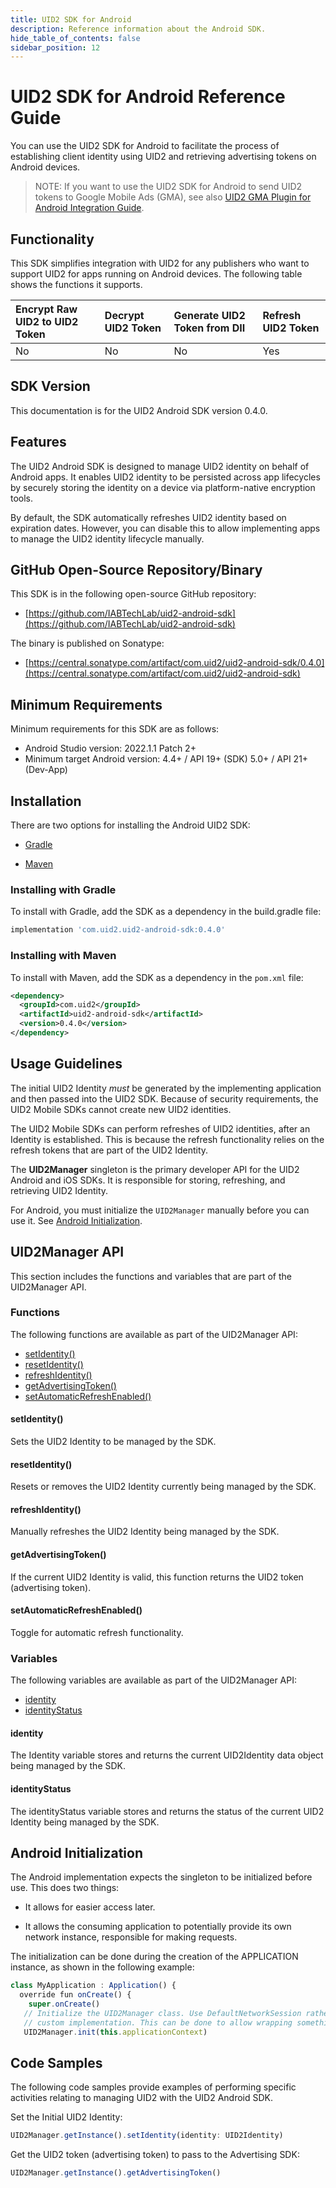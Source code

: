 ```yaml
---
title: UID2 SDK for Android
description: Reference information about the Android SDK.
hide_table_of_contents: false
sidebar_position: 12
---
```


# UID2 SDK for Android Reference Guide

<!-- This guide includes the following information:

- [Functionality](#functionality)
- [SDK Version](#sdk-version)
- [Features](#features)
- [GitHub Open-Source Repository/Binary](#github-open-source-repositorybinary)
- [Minimum Requirements](#minimum-requirements)
- [Installation](#installation)
  -  [Installing with Gradle ](#installing-with-gradle)
  -  [Installing with Maven ](#installing-with-maven)
- [Usage Guidelines](#usage-guidelines)
- [UID2Manager API](#uid2manager-api)
  -  [Functions](#functions)
  -  [Variables](#variables)
- [Android Initialization](#android-initialization)
- [Code Samples](#code-samples) -->

You can use the UID2 SDK for Android to facilitate the process of establishing client identity using UID2 and retrieving advertising tokens on Android devices.

>NOTE: If you want to use the UID2 SDK for Android to send UID2 tokens to Google Mobile Ads (GMA), see also [UID2 GMA Plugin for Android Integration Guide](../guides/mobile-plugin-gma-android.md).

## Functionality

This SDK simplifies integration with UID2 for any publishers who want to support UID2 for apps running on Android devices. The following table shows the functions it supports.

| Encrypt Raw UID2 to UID2 Token | Decrypt UID2 Token | Generate UID2 Token from DII | Refresh UID2 Token |
| :--- | :--- | :--- | :--- |
| No | No | No | Yes |

## SDK Version

<!-- As of 2023-07-15 -->

This documentation is for the UID2 Android SDK version 0.4.0.

## Features

The UID2 Android SDK is designed to manage UID2 identity on behalf of Android apps. It enables UID2 identity to be persisted across app lifecycles by securely storing the identity on a device via platform-native encryption tools.

By default, the SDK automatically refreshes UID2 identity based on expiration dates. However, you can disable this to allow implementing apps to manage the UID2 identity lifecycle manually.

## GitHub Open-Source Repository/Binary

This SDK is in the following open-source GitHub repository:

- [https://github.com/IABTechLab/uid2-android-sdk](https://github.com/IABTechLab/uid2-android-sdk)

The binary is published on Sonatype:

- [https://central.sonatype.com/artifact/com.uid2/uid2-android-sdk/0.4.0](https://central.sonatype.com/artifact/com.uid2/uid2-android-sdk)

## Minimum Requirements

Minimum requirements for this SDK are as follows:

- Android Studio version: 2022.1.1 Patch 2+
- Minimum target Android version: 4.4+ / API 19+ (SDK) 5.0+ / API 21+ (Dev-App)

<!-- See also: [Requirements](https://github.com/IABTechLab/uid2-android-sdk/blob/main/README.md#requirements). -->

## Installation

There are two options for installing the Android UID2 SDK:

-   [Gradle](#installing-with-gradle)

-  [ Maven](#installing-with-maven)

### Installing with Gradle

To install with Gradle, add the SDK as a dependency in the build.gradle
file:

``` javascript
implementation 'com.uid2.uid2-android-sdk:0.4.0'
```

### Installing with Maven 

To install with Maven, add the SDK as a dependency in the `pom.xml` file:

``` xml
<dependency> 
  <groupId>com.uid2</groupId> 
  <artifactId>uid2-android-sdk</artifactId> 
  <version>0.4.0</version> 
</dependency> 
```

## Usage Guidelines

The initial UID2 Identity *must* be generated by the implementing application and then passed into the UID2 SDK. Because of security requirements, the UID2 Mobile SDKs cannot create new UID2 identities.

The UID2 Mobile SDKs can perform refreshes of UID2 identities, after an Identity is established. This is because the refresh functionality relies on the refresh tokens that are part of the UID2 Identity.

The **UID2Manager** singleton is the primary developer API for the UID2 Android and iOS SDKs. It is responsible for storing, refreshing, and retrieving UID2 Identity.

For Android, you must initialize the `UID2Manager` manually before you can use it. See [Android Initialization](#android-initialization).

## UID2Manager API

This section includes the functions and variables that are part of the UID2Manager API.

### Functions

The following functions are available as part of the UID2Manager API:
- [setIdentity()](#setidentity)
- [resetIdentity()](#resetidentity)
- [refreshIdentity()](#refreshidentity)
- [getAdvertisingToken()](#getadvertisingtoken)
- [setAutomaticRefreshEnabled()](#setautomaticrefreshenabled)

#### setIdentity()

Sets the UID2 Identity to be managed by the SDK.

#### resetIdentity()

Resets or removes the UID2 Identity currently being managed by the SDK.

#### refreshIdentity()

Manually refreshes the UID2 Identity being managed by the SDK.

#### getAdvertisingToken()

If the current UID2 Identity is valid, this function returns the UID2 token (advertising token).

#### setAutomaticRefreshEnabled()

Toggle for automatic refresh functionality.

### Variables

The following variables are available as part of the UID2Manager API:

- [identity](#identity)
- [identityStatus](#identitystatus)

#### identity

The Identity variable stores and returns the current UID2Identity data object being managed by the SDK.

#### identityStatus

The identityStatus variable stores and returns the status of the current UID2 Identity being managed by the SDK.

## Android Initialization

The Android implementation expects the singleton to be initialized before use. This does two things:

-   It allows for easier access later.

-   It allows the consuming application to potentially provide its own network instance, responsible for making requests.

The initialization can be done during the creation of the APPLICATION instance, as shown in the following example:

``` javascript
class MyApplication : Application() {
  override fun onCreate() {
    super.onCreate()
   // Initialize the UID2Manager class. Use DefaultNetworkSession rather than providing our own
   // custom implementation. This can be done to allow wrapping something like OkHttp.
   UID2Manager.init(this.applicationContext)
```

## Code Samples

The following code samples provide examples of performing specific activities relating to managing UID2 with the UID2 Android SDK.

Set the Initial UID2 Identity:

``` javascript
UID2Manager.getInstance().setIdentity(identity: UID2Identity)
```

Get the UID2 token (advertising token) to pass to the Advertising SDK:

``` javascript
UID2Manager.getInstance().getAdvertisingToken()
```
